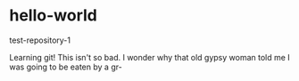 # hello-world
test-repository-1

Learning git!  This isn't so bad. I wonder why that 
old gypsy woman told me I was going to be eaten by a gr-
